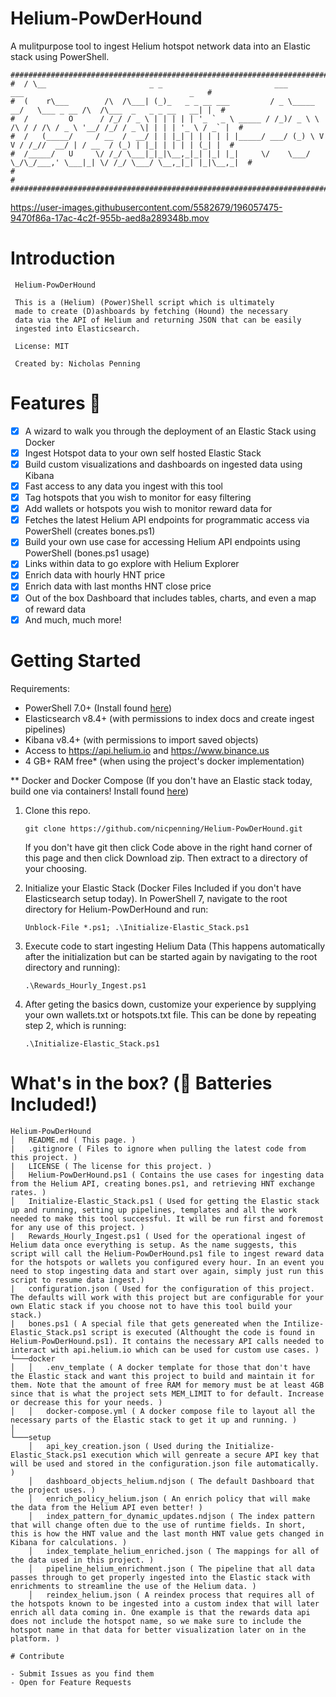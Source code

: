 # Helium-PowDerHound
A mulitpurpose tool to ingest Helium hotspot network data into an Elastic stack using PowerShell.
```
#########################################################################################################################
#  / \__                       _ _                         ___               ___                                     _   #
#  (    r\___        /\  /\___| (_)_   _ _ __ ___         / _ \_____      __/   \___ _ __ /\  /\___  _   _ _ __   __| |  #
#  /         O      / /_/ / _ \ | | | | | '_ ` _ \ _____ / /_)/ _ \ \ /\ / / /\ / _ \ '__/ /_/ / _ \| | | | '_ \ / _` |  #
#  /   (_____/     / __  /  __/ | | |_| | | | | | |_____/ ___/ (_) \ V  V / /_//  __/ | / __  / (_) | |_| | | | | (_| |  #
#  /_____/   U     \/ /_/ \___|_|_|\__,_|_| |_| |_|     \/    \___/ \_/\_/___,' \___|_| \/ /_/ \___/ \__,_|_| |_|\__,_|  #
#                                                                                                                        #
##########################################################################################################################
```

https://user-images.githubusercontent.com/5582679/196057475-9470f86a-17ac-4c2f-955b-aed8a289348b.mov

# Introduction 

     Helium-PowDerHound

     This is a (Helium) (Power)Shell script which is ultimately
     made to create (D)ashboards by fetching (Hound) the necessary
     data via the API of Helium and returning JSON that can be easily
     ingested into Elasticsearch.

     License: MIT

     Created by: Nicholas Penning
     
# Features 🚀
- [x] A wizard to walk you through the deployment of an Elastic Stack using Docker
- [x] Ingest Hotspot data to your own self hosted Elastic Stack
- [x] Build custom visualizations and dashboards on ingested data using Kibana
- [x] Fast access to any data you ingest with this tool
- [x] Tag hotspots that you wish to monitor for easy filtering
- [x] Add wallets or hotspots you wish to monitor reward data for
- [x] Fetches the latest Helium API endpoints for programmatic access via PowerShell (creates bones.ps1)
- [x] Build your own use case for accessing Helium API endpoints using PowerShell (bones.ps1 usage)
- [x] Links within data to go explore with Helium Explorer
- [x] Enrich data with hourly HNT price
- [x] Enrich data with last months HNT close price
- [x] Out of the box Dashboard that includes tables, charts, and even a map of reward data
- [x] And much, much more!

# Getting Started

Requirements:
 - PowerShell 7.0+ (Install found [here](https://learn.microsoft.com/en-us/powershell/scripting/install/installing-powershell?view=powershell-7.3))
 - Elasticsearch v8.4+ (with permissions to index docs and create ingest pipelines)
 - Kibana v8.4+ (with permissions to import saved objects)
 - Access to https://api.helium.io and https://www.binance.us
 - 4 GB+ RAM free* (when using the project's docker implementation)

** Docker and Docker Compose (If you don't have an Elastic stack today, build one via containers! Install found [here](https://docs.docker.com/get-docker/))

1.	Clone this repo.

     `git clone https://github.com/nicpenning/Helium-PowDerHound.git`

     If you don't have git then click Code above in the right hand corner of this page and then click Download zip. 
     Then extract to a directory of your choosing. 


2.	Initialize your Elastic Stack (Docker Files Included if you don't have Elasticsearch setup today).
     In PowerShell 7, navigate to the root directory for Helium-PowDerHound and run:
 
     `Unblock-File *.ps1; .\Initialize-Elastic_Stack.ps1`
  
3.	Execute code to start ingesting Helium Data (This happens automatically after the initialization but can be started again by navigating to the root directory and running): 

     `.\Rewards_Hourly_Ingest.ps1`


5.	After geting the basics down, customize your experience by supplying your own wallets.txt or hotspots.txt file. This can be done by repeating step 2, which is running: 

     `.\Initialize-Elastic_Stack.ps1` 


# What's in the box? (🔋 Batteries Included!)

```
Helium-PowDerHound
│   README.md ( This page. )
|   .gitignore ( Files to ignore when pulling the latest code from this project. )
|   LICENSE ( The license for this project. )
│   Helium-PowDerHound.ps1 ( Contains the use cases for ingesting data from the Helium API, creating bones.ps1, and retrieving HNT exchange rates. )
│   Initialize-Elastic_Stack.ps1 ( Used for getting the Elastic stack up and running, setting up pipelines, templates and all the work needed to make this tool successful. It will be run first and foremost for any use of this project. )
|   Rewards_Hourly_Ingest.ps1 ( Used for the operational ingest of Helium data once everything is setup. As the name suggests, this script will call the Helium-PowDerHound.ps1 file to ingest reward data for the hotspots or wallets you configured every hour. In an event you need to stop ingesting data and start over again, simply just run this script to resume data ingest.)
|   configuration.json ( Used for the configuration of this project. The defaults will work with this project but are configurable for your own Elatic stack if you choose not to have this tool build your stack.)
|   bones.ps1 ( A special file that gets genereated when the Intilize-Elastic_Stack.ps1 script is executed (Althought the code is found in Helium-PowDerHound.ps1). It contains the necessary API calls needed to interact with api.helium.io which can be used for custom use cases. )
└───docker
│   │   .env_template ( A docker template for those that don't have the Elastic stack and want this project to build and maintain it for them. Note that the amount of free RAM for memory must be at least 4GB since that is what the project sets MEM_LIMIT to for default. Increase or decrease this for your needs. )
│   │   docker-compose.yml ( A docker compose file to layout all the necessary parts of the Elastic stack to get it up and running. )
│   
└───setup
    │   api_key_creation.json ( Used during the Initialize-Elastic_Stack.ps1 execution which will genreate a secure API key that will be used and stored in the configuration.json file automatically. )
    │   dashboard_objects_helium.ndjson ( The default Dashboard that the project uses. )
    │   enrich_policy_helium.json ( An enrich policy that will make the data from the Helium API even better! )
    │   index_pattern_for_dynamic_updates.ndjson ( The index pattern that will change often due to the use of runtime fields. In short, this is how the HNT value and the last month HNT value gets changed in Kibana for calculations. )
    │   index_template_helium_enriched.json ( The mappings for all of the data used in this project. )
    │   pipeline_helium_enrichment.json ( The pipeline that all data passes through to get properly ingested into the Elastic stack with enrichments to streamline the use of the Helium data. )
    │   reindex_helium.json ( A reindex process that requires all of the hotspots known to be ingested into a custom index that will later enrich all data coming in. One example is that the rewards data api does not include the hotspot name, so we make sure to include the hotspot name in that data for better visualization later on in the platform. )

# Contribute

- Submit Issues as you find them
- Open for Feature Requests
